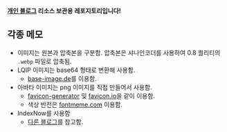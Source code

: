 **[개인 블로그](https://hyngng.github.io/) 리소스 보관용 레포지토리입니다!**

## **각종 메모**

- 이미지는 원본과 압축본을 구분함. 압축본은 샤나인코더를 사용하여 0.8 퀄리티의 `.webp` 파일로 압축됨.
- LQIP 이미지는 base64 형태로 변환해 사용함.
    - [base-image.de](https://www.base64-image.de/)를 이용함.
- 아바타 이미지는 png 이미지를 직접 만들어서 사용함.
    - [favicon-generator](https://www.favicon-generator.org/) 및 [favicon.io](https://favicon.io/favicon-converter/)을 같이 이용함.
    - 색상 반전은 [fontmeme.com](https://fontmeme.com/ko/invert-colors/) 이용함.
- IndexNow를 사용함
    - [다른 블로그](https://ataidev.cc/posts/how-to-indexnow-with-bing/)를 참고함.